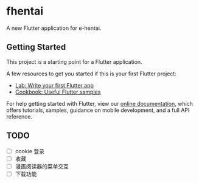 # fhentai

A new Flutter application for e-hentai.

## Getting Started

This project is a starting point for a Flutter application.

A few resources to get you started if this is your first Flutter project:

- [Lab: Write your first Flutter app](https://flutter.dev/docs/get-started/codelab)
- [Cookbook: Useful Flutter samples](https://flutter.dev/docs/cookbook)

For help getting started with Flutter, view our
[online documentation](https://flutter.dev/docs), which offers tutorials,
samples, guidance on mobile development, and a full API reference.

## TODO

- [ ] cookie 登录
- [ ] 收藏
- [ ] 漫画阅读器的菜单交互
- [ ] 下载功能
